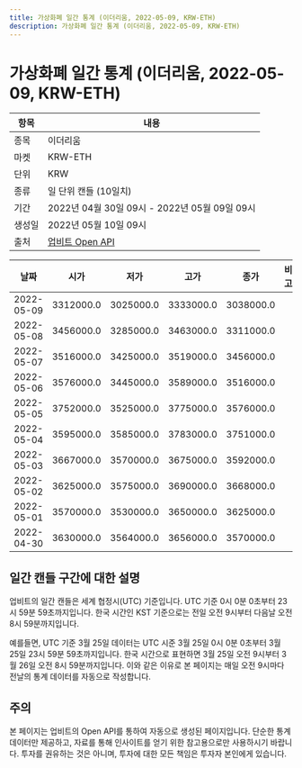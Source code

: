 ```yaml
---
title: 가상화폐 일간 통계 (이더리움, 2022-05-09, KRW-ETH)
description: 가상화폐 일간 통계 (이더리움, 2022-05-09, KRW-ETH)
---
```



가상화폐 일간 통계 (이더리움, 2022-05-09, KRW-ETH)
===

|항목|내용|
|--|--|
|종목|이더리움|
|마켓|KRW-ETH|
|단위|KRW|
|종류|일 단위 캔들 (10일치)|
|기간|2022년 04월 30일 09시 - 2022년 05월 09일 09시|
|생성일|2022년 05월 10일 09시|
|출처|[업비트 Open API](https://docs.upbit.com)|


|날짜|시가|저가|고가|종가|비고|
|--|--|--|--|--|--|
|2022-05-09|3312000.0|3025000.0|3333000.0|3038000.0|    |
|2022-05-08|3456000.0|3285000.0|3463000.0|3311000.0|    |
|2022-05-07|3516000.0|3425000.0|3519000.0|3456000.0|    |
|2022-05-06|3576000.0|3445000.0|3589000.0|3516000.0|    |
|2022-05-05|3752000.0|3525000.0|3775000.0|3576000.0|    |
|2022-05-04|3595000.0|3585000.0|3783000.0|3751000.0|    |
|2022-05-03|3667000.0|3570000.0|3675000.0|3592000.0|    |
|2022-05-02|3625000.0|3575000.0|3690000.0|3668000.0|    |
|2022-05-01|3570000.0|3530000.0|3650000.0|3625000.0|    |
|2022-04-30|3630000.0|3564000.0|3656000.0|3570000.0|    |


일간 캔들 구간에 대한 설명
---


업비트의 일간 캔들은 세계 협정시(UTC) 기준입니다. 
UTC 기준 0시 0분 0초부터 23시 59분 59초까지입니다. 
한국 시간인 KST 기준으로는 전일 오전 9시부터 다음날 오전 8시 59분까지입니다. 


예를들면, UTC 기준 3월 25일 데이터는 UTC 시준 3월 25일 0시 0분 0초부터 3월 25일 23시 59분 59초까지입니다. 
한국 시간으로 표현하면 3월 25일 오전 9시부터 3월 26일 오전 8시 59분까지입니다. 
이와 같은 이유로 본 페이지는 매일 오전 9시마다 전날의 통계 데이터를 자동으로 작성합니다. 


주의
---


본 페이지는 업비트의 Open API를 통하여 자동으로 생성된 페이지입니다. 
단순한 통계 데이터만 제공하고, 자료를 통해 인사이트를 얻기 위한 참고용으로만 사용하시기 바랍니다. 
투자를 권유하는 것은 아니며, 투자에 대한 모든 책임은 투자자 본인에게 있습니다. 
